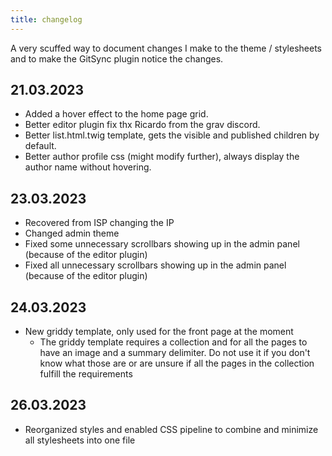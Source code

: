 ```yaml
---
title: changelog
---
```


A very scuffed way to document changes I make to the theme / stylesheets and to make the GitSync plugin notice the changes.

## 21.03.2023

* Added a hover effect to the home page grid.
* Better editor plugin fix thx Ricardo from the grav discord.
* Better list.html.twig template, gets the visible and published children by default.
* Better author profile css (might modify further), always display the author name without hovering.

## 23.03.2023

* Recovered from ISP changing the IP 
* Changed admin theme
* Fixed some unnecessary scrollbars showing up in the admin panel (because of the editor plugin)
* Fixed all unnecessary scrollbars showing up in the admin panel (because of the editor plugin)

## 24.03.2023

* New griddy template, only used for the front page at the moment
    * The griddy template requires a collection and for all the pages to have an image and a summary delimiter. Do not use it if you don't know what those are or are unsure if all the pages in the collection fulfill the requirements

## 26.03.2023

* Reorganized styles and enabled CSS pipeline to combine and minimize all stylesheets into one file